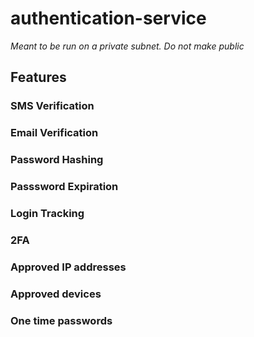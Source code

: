 # authentication-service


*Meant to be run on a private subnet.  Do not make public*

## Features

### SMS Verification
### Email Verification
### Password Hashing
### Passsword Expiration
### Login Tracking
### 2FA
### Approved IP addresses
### Approved devices
### One time passwords

